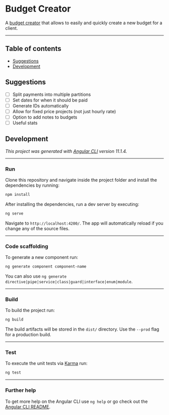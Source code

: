 # Budget Creator

A [budget creator](https://bcm-budget-creator.web.app/) that allows to easily and quickly create a new budget for a client.
<hr>

## Table of contents

- [Suggestions](#suggestions)
- [Development](#development)

## Suggestions

- [ ] Split payments into multiple partitions
- [ ] Set dates for when it should be paid
- [ ] Generate IDs automatically
- [ ] Allow for fixed price projects (not just hourly rate)
- [ ] Option to add notes to budgets
- [ ] Useful stats

## Development

*This project was generated with [Angular CLI](https://github.com/angular/angular-cli) version 11.1.4.*
<hr>

### Run
Clone this repository and navigate inside the project folder and install the dependencies by running:

```sh
npm install
```

After installing the dependencies, run a dev server by executing:

```sh
ng serve
```

Navigate to `http://localhost:4200/`. The app will automatically reload if you change any of the source files.
<hr>

### Code scaffolding
To generate a new component run:

```sh
ng generate component component-name
```

You can also use `ng generate directive|pipe|service|class|guard|interface|enum|module`.
<hr>

### Build
To build the project run:

```sh
ng build
```

The build artifacts will be stored in the `dist/` directory. Use the `--prod` flag for a production build.
<hr>

### Test
To execute the unit tests via [Karma](https://karma-runner.github.io) run:

```sh
ng test
```
<hr>

### Further help

To get more help on the Angular CLI use `ng help` or go check out the [Angular CLI README](https://github.com/angular/angular-cli/blob/master/README.md).
